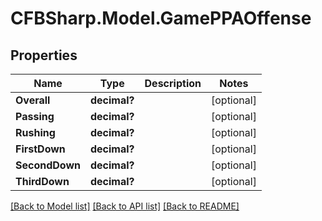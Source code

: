 # CFBSharp.Model.GamePPAOffense
## Properties

Name | Type | Description | Notes
------------ | ------------- | ------------- | -------------
**Overall** | **decimal?** |  | [optional] 
**Passing** | **decimal?** |  | [optional] 
**Rushing** | **decimal?** |  | [optional] 
**FirstDown** | **decimal?** |  | [optional] 
**SecondDown** | **decimal?** |  | [optional] 
**ThirdDown** | **decimal?** |  | [optional] 

[[Back to Model list]](../README.md#documentation-for-models) [[Back to API list]](../README.md#documentation-for-api-endpoints) [[Back to README]](../README.md)

